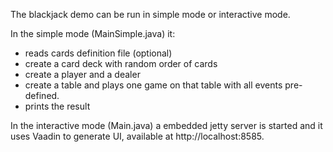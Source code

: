 The blackjack demo can be run in simple mode or interactive mode.

In the simple mode (MainSimple.java) it:
* reads cards definition file (optional)
* create a card deck with random order of cards
* create a player and a dealer
* create a table and plays one game on that table with all events pre-defined.
* prints the result

In the interactive mode (Main.java) a embedded jetty server is started and 
it uses Vaadin to generate UI, available at http://localhost:8585.

 
